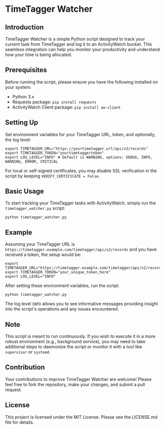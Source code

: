 # TimeTagger Watcher

## Introduction

TimeTagger Watcher is a simple Python script designed to track your current task from TimeTagger and log it to an ActivityWatch bucket. This seamless integration can help you monitor your productivity and understand how your time is being allocated.

## Prerequisites

Before running the script, please ensure you have the following installed on your system:

- Python 3.x
- Requests package: `pip install requests`
- ActivityWatch Client package: `pip install aw-client`

## Setting Up

Set environment variables for your TimeTagger URL, token, and optionally, the log level:

```shell
export TIMETAGGER_URL="https://yourtimetagger.url/api/v2/records"
export TIMETAGGER_TOKEN="yourtimetaggertoken"
export LOG_LEVEL="INFO" # Default is WARNING, options: DEBUG, INFO, WARNING, ERROR, CRITICAL
```

For local or self-signed certificates, you may disable SSL verification in the script by keeping `VERIFY_CERTIFICATE = False`.

## Basic Usage

To start tracking your TimeTagger tasks with ActivityWatch, simply run the `timetagger_watcher.py` script:
```shell
python timetagger_watcher.py
```

## Example

Assuming your TimeTagger URL is `https://timetagger.example.com/timetagger/api/v2/records` and you have received a token, the setup would be:

```shell
export TIMETAGGER_URL="https://timetagger.example.com/timetagger/api/v2/records"
export TIMETAGGER_TOKEN="your_unique_token_here"
export LOG_LEVEL="INFO"
```

After setting these environment variables, run the script:
```shell
python timetagger_watcher.py
```

The log level `INFO` allows you to see informative messages providing insight into the script's operations and any issues encountered.

## Note

This script is meant to run continuously. If you wish to execute it in a more robust environment (e.g., background service), you may need to take additional steps to daemonize the script or monitor it with a tool like `supervisor` or `systemd`.

## Contribution

Your contributions to improve TimeTagger Watcher are welcome! Please feel free to fork the repository, make your changes, and submit a pull request.

## License

This project is licensed under the MIT License. Please see the LICENSE.md file for details.
